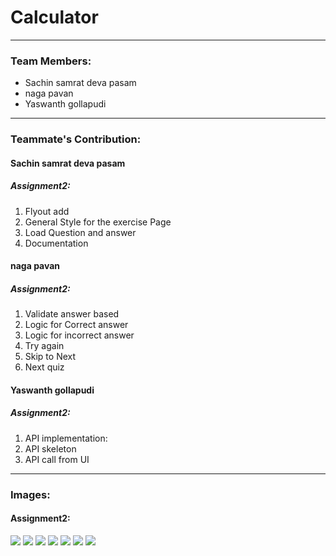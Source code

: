

# Calculator
----
### Team Members: 
- Sachin samrat deva pasam
- naga pavan
- Yaswanth gollapudi

----
### Teammate's Contribution:  

#### Sachin samrat deva pasam 
 
  
  ##### Assignment2:
  1. Flyout add
  2. General Style for the exercise Page
  3. Load Question and answer
  4. Documentation
  
#### naga pavan
 

  ##### Assignment2:
1. Validate answer based
2. Logic for Correct answer
3. Logic for incorrect answer
4. 	Try again
5. 	Skip to Next
6. Next quiz

#### Yaswanth gollapudi

  ##### Assignment2:
  1. API implementation:
  2. API skeleton
  3. API call from UI


----
### Images:  
 
 

  #### Assignment2: 
![](images/1.png)
![](images/a.png)
![](images/b.png)
![](images/c.png)
![](images/d.png)
![](images/e.png)
![](images/f.png)

